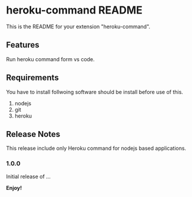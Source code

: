 # heroku-command README

This is the README for your extension "heroku-command".

## Features

Run heroku command form vs code.

## Requirements

You have to install follwoing software should be install before use of this.
1. nodejs
2. git
3. heroku


## Release Notes

This release include only Heroku command for nodejs based applications.

### 1.0.0

Initial release of ...


**Enjoy!**